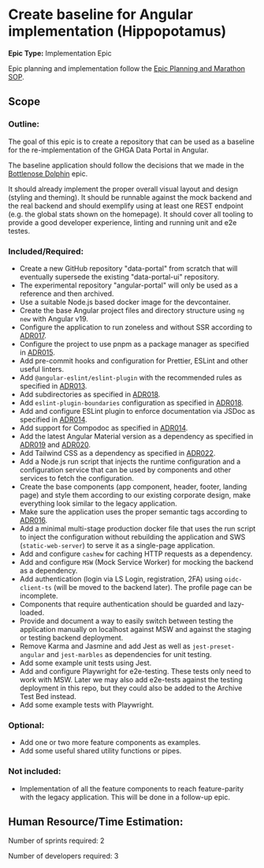 # Create baseline for Angular implementation (Hippopotamus)

**Epic Type:** Implementation Epic

Epic planning and implementation follow the
[Epic Planning and Marathon SOP](https://docs.ghga-dev.de/main/sops/sop001_epic_planning.html).

## Scope

### Outline:

The goal of this epic is to create a repository that can be used as a baseline for the re-implementation of the GHGA Data Portal in Angular.

The baseline application should follow the decisions that we made in the [Bottlenose Dolphin](../59-bottlenose-dolphin/technical_specification.md) epic.

It should already implement the proper overall visual layout and design (styling and theming). It should be runnable against the mock backend and the real backend and should exemplify using at least one REST endpoint (e.g. the global stats shown on the homepage). It should cover all tooling to provide a good developer experience, linting and running unit and e2e testes.

### Included/Required:

- Create a new GitHub repository "data-portal" from scratch that will eventually supersede the existing "data-portal-ui" repository.
- The experimental repository "angular-portal" will only be used as a reference and then archived.
- Use a suitable Node.js based docker image for the devcontainer.
- Create the base Angular project files and directory structure using `ng new` with Angular v19.
- Configure the application to run zoneless and without SSR according to [ADR017](https://github.com/ghga-de/adrs/blob/main/docs/adrs/adr017_server-side_rendering_in_angular.md).
- Configure the project to use pnpm as a package manager as specified in [ADR015](https://github.com/ghga-de/adrs/blob/main/docs/adrs/adr015_node_runtime_selection.md).
- Add pre-commit hooks and configuration for Prettier, ESLint and other useful linters.
- Add `@angular-eslint/eslint-plugin` with the recommended rules as specified in [ADR013](https://github.com/ghga-de/adrs/blob/main/docs/adrs/adr013_angular_code_style.md).
- Add subdirectories as specified in [ADR018](https://github.com/ghga-de/adrs/blob/main/docs/adrs/adr018_frontend_architecture.md).
- Add `eslint-plugin-boundaries` configuration as specified in [ADR018](https://github.com/ghga-de/adrs/blob/main/docs/adrs/adr018_frontend_architecture.md).
- Add and configure ESLint plugin to enforce documentation via JSDoc as specified in [ADR014](https://github.com/ghga-de/adrs/blob/main/docs/adrs/adr014_angular_project_documentation.md).
- Add support for Compodoc as specified in [ADR014](https://github.com/ghga-de/adrs/blob/main/docs/adrs/).
- Add the latest Angular Material version as a dependency as specified in [ADR019](https://github.com/ghga-de/adrs/blob/main/docs/adrs/adr019_responsive_design_systems.md) and [ADR020](https://github.com/ghga-de/adrs/blob/main/docs/adrs/adr020_angular_component_library.md).
- Add Tailwind CSS as a dependency as specified in [ADR022](adr022_db_migrations.md).
- Add a Node.js run script that injects the runtime configuration and a configuration service that can be used by components and other services to fetch the configuration.
- Create the base components (app component, header, footer, landing page) and style them according to our existing corporate design, make everything look similar to the legacy application.
- Make sure the application uses the proper semantic tags according to [ADR016](https://github.com/ghga-de/adrs/blob/main/docs/adrs/adr016_semantic_web_technologies.md).
- Add a minimal multi-stage production docker file that uses the run script to inject the configuration without rebuilding the application and SWS (`static-web-server`) to serve it as a single-page application.
- Add and configure `cashew` for caching HTTP requests as a dependency.
- Add and configure `MSW` (Mock Service Worker) for mocking the backend as a dependency.
- Add authentication (login via LS Login, registration, 2FA) using `oidc-client-ts` (will be moved to the backend later). The profile page can be incomplete.
- Components that require authentication should be guarded and lazy-loaded.
- Provide and document a way to easily switch between testing the application manually on localhost against MSW and against the staging or testing backend deployment.
- Remove Karma and Jasmine and add Jest as well as `jest-preset-angular` and `jest-marbles` as dependencies for unit testing. 
- Add some example unit tests using Jest.
- Add and configure Playwright for e2e-testing. These tests only need to work with MSW. Later we may also add e2e-tests against the testing deployment in this repo, but they could also be added to the Archive Test Bed instead.
- Add some example tests with Playwright.

### Optional:

- Add one or two more feature components as examples.
- Add some useful shared utility functions or pipes.

### Not included:

- Implementation of all the feature components to reach feature-parity with the legacy application. This will be done in a follow-up epic.

## Human Resource/Time Estimation:

Number of sprints required: 2

Number of developers required: 3
